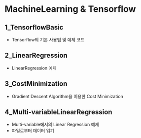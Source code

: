 # MachineLearning & Tensorflow

## 1_TensorflowBasic

- Tensorflow의 기본 사용법 및 예제 코드

## 2_LinearRegression

- LinearRegression 예제

## 3_CostMinimization

- Gradient Descent Algorithm을 이용한 Cost Minimization

## 4_Multi-variableLinearRegression

- Multi-variable에서의 Linear Regression 예제
- 파일로부터 데이터 읽기
